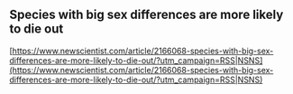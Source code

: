 ## Species with big sex differences are more likely to die out
  
  [https://www.newscientist.com/article/2166068-species-with-big-sex-differences-are-more-likely-to-die-out/?utm_campaign=RSS|NSNS](https://www.newscientist.com/article/2166068-species-with-big-sex-differences-are-more-likely-to-die-out/?utm_campaign=RSS|NSNS)